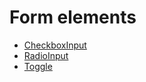 # Form elements

- [CheckboxInput](/components/form/checkbox-input)
- [RadioInput](/components/form/radio-input)
- [Toggle](/components/form/toggle)
